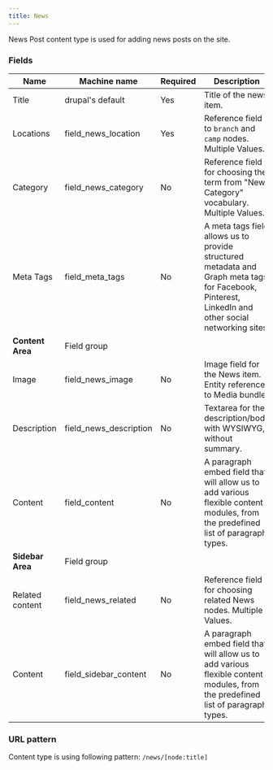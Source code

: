 ```yaml
---
title: News
---
```


News Post content type is used for adding news posts on the site.

### Fields
| Name  | Machine name | Required | Description |
| ------------- | ------------- | ------------- | ------------- |
| Title  | drupal's default  | Yes | Title of the news item. |
| Locations | field\_news_location | Yes | Reference field to `branch` and `camp` nodes. Multiple Values. |
| Category | field\_news_category | No | Reference field for choosing the term from "News Category" vocabulary. Multiple Values. |
| Meta Tags  | field\_meta_tags  | No | A meta tags field allows us to provide structured metadata and Graph meta tags for Facebook, Pinterest, LinkedIn and other social networking sites. |
| **Content Area** | Field group |||
| Image | field\_news_image | No | Image field for the News item. Entity reference to Media bundle. |
| Description | field_news_description | No | Textarea for the description/body with WYSIWYG, without summary. |
| Content | field_content | No | A paragraph embed field that will allow us to add various flexible content modules, from the predefined list of paragraph types. |
| **Sidebar Area** | Field group |||
| Related content | field\_news_related | No | Reference field for choosing related News nodes. Multiple Values. |
| Content | field\_sidebar_content | No | A paragraph embed field that will allow us to add various flexible content modules, from the predefined list of paragraph types. |

### URL pattern

Content type is using following pattern:
`/news/[node:title]`
